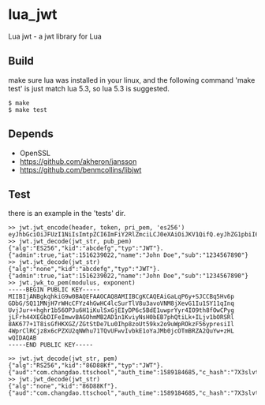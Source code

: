 # lua_jwt
Lua jwt - a jwt library for Lua

## Build
make sure lua was installed in your linux, and the following command 'make test' is just match lua 5.3, so lua 5.3 is suggested.
```plain
$ make
$ make test
```

## Depends
- OpenSSL
- https://github.com/akheron/jansson
- https://github.com/benmcollins/libjwt


## Test
there is an example in the 'tests' dir.
```plain
>> jwt.jwt_encode(header, token, pri_pem, 'es256')
eyJhbGciOiJFUzI1NiIsImtpZCI6ImFiY2RlZmciLCJ0eXAiOiJKV1QifQ.eyJhZG1pbiI6dHJ1ZSwiaWF0IjoxNTE2MjM5MDIyLCJuYW1lIjoiSm9obiBEb2UiLCJzdWIiOiIxMjM0NTY3ODkwIn0.QDzbIkVpLZ1Uf6OwnrabKnz9xH3WJ_nLoiUZlT37IiVu3aXEMCfZkE3LlDUo14JUE6iBHo1B_jG91zwZOz7oZA
>> jwt.jwt_decode(jwt_str, pub_pem)
{"alg":"ES256","kid":"abcdefg","typ":"JWT"}.{"admin":true,"iat":1516239022,"name":"John Doe","sub":"1234567890"}
>> jwt.jwt_decode(jwt_str)
{"alg":"none","kid":"abcdefg","typ":"JWT"}.{"admin":true,"iat":1516239022,"name":"John Doe","sub":"1234567890"}
>> jwt.jwk_to_pem(modulus, exponent)
-----BEGIN PUBLIC KEY-----
MIIBIjANBgkqhkiG9w0BAQEFAAOCAQ8AMIIBCgKCAQEAiGaLqP6y+SJCCBq5Hv6p
GDbG/SQ11MNjH7rWHcCFYz4hGwHC4lcSurTlV8u3avoVNM8jXevG1Iu1SY11qInq
UvjJur++hghr1b56OPJu6H1iKulSxGjEIyDP6c5BdE1uwprYyr4IO9th8fOwCPyg
jLFrh44XEGbDIFeImwvBAGOhmMB2AD1n1KviyNsH0bEB7phQtiLk+ILjv1bORSRl
8AK677+1T8isGfHKXGZ/ZGtStDe7Lu0Ihp8zoUt59kx2o9uWpROkzF56ypresiIl
4WprClRCjz8x6cPZXU2qNWhu71TQvUFwvIvbkE1oYaJMb0jcOTmBRZA2QuYw+zHL
wQIDAQAB
-----END PUBLIC KEY-----

>> jwt.jwt_decode(jwt_str, pem)
{"alg":"RS256","kid":"86D88Kf","typ":"JWT"}.{"aud":"com.changdao.ttschool","auth_time":1589184685,"c_hash":"7X3slvtuASI0baRmM0TakA","email":"aq32k2vzcw@privaterelay.appleid.com","email_verified":"true","exp":1589185285,"iat":1589184685,"is_private_email":"true","iss":"https://appleid.apple.com","nonce_supported":true,"sub":"001940.7a1141aa001c469ea1563c6bae99c37d.0307"}
>> jwt.jwt_decode(jwt_str)
{"alg":"none","kid":"86D88Kf"}.{"aud":"com.changdao.ttschool","auth_time":1589184685,"c_hash":"7X3slvtuASI0baRmM0TakA","email":"aq32k2vzcw@privaterelay.appleid.com","email_verified":"true","exp":1589185285,"iat":1589184685,"is_private_email":"true","iss":"https://appleid.apple.com","nonce_supported":true,"sub":"001940.7a1141aa001c469ea1563c6bae99c37d.0307"}
```
